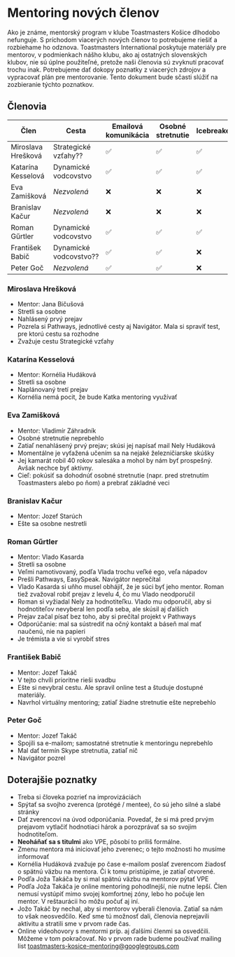 # Mentoring nových členov

Ako je známe, mentorský program v klube Toastmasters Košice dlhodobo nefunguje. S príchodom viacerých nových členov to potrebujeme riešiť a rozbiehame ho odznova. Toastmasters International poskytuje materiály pre mentorov, v podmienkach nášho klubu, ako aj ostatných slovenských klubov, nie sú úplne použiteľné, pretože naši členovia sú zvyknutí pracovať trochu inak. Potrebujeme dať dokopy poznatky z viacerých zdrojov a vypracovať plán pre mentorovanie. Tento dokument bude sčasti slúžiť na zozbieranie týchto poznatkov.

## Členovia

| Člen | Cesta | Emailová komunikácia | Osobné stretnutie | Icebreaker | EasySpeak | Pathways | Online test |
|---|---|---|---|---|---|---|---|
| Miroslava Hrešková | Strategické vzťahy?? | ✅ | ✅ | ✅ | ❓ | ✅ | ❌ |
| Katarína Kesselová | Dynamické vodcovstvo | ✅ | ✅ | ✅ | ❓ | ❓ | ❓ |
| Eva Zamišková | *Nezvolená* | ❌ | ❌ | ❌ | ❌ | ❌ | ❌ |
| Branislav Kačur | *Nezvolená* | ❌ | ❌ | ❌ | ❌ | ❌ | ❌ |
| Roman Gűrtler | Dynamické vodcovstvo | ✅ | ✅ | ✅ | ✅ | ✅ | ❓ |
| František Babič | Dynamické vodcovstvo?? | ✅ | ✅ | ❌ | ✅ | ✅ | ✅ |
| Peter Goč | *Nezvolená* | ✅ | ✅ | ❌ | ❌ | ✅ | ❌ |

### Miroslava Hrešková
- Mentor: Jana Bičušová
- Stretli sa osobne
- Nahlásený prvý prejav
- Pozrela si Pathways, jednotlivé cesty aj Navigátor. Mala si spraviť test, pre ktorú cestu sa rozhodne
- Zvažuje cestu Strategické vzťahy

### Katarína Kesselová
- Mentor: Kornélia Hudáková
- Stretli sa osobne
- Naplánovaný tretí prejav
- Kornélia nemá pocit, že bude Katka mentoring využívať

### Eva Zamišková
- Mentor: Vladimír Záhradník
- Osobné stretnutie neprebehlo
- Zatiaľ nenahlásený prvý prejav; skúsi jej napísať mail Nely Hudáková
- Momentálne je vyťažená učením sa na nejaké železničiarske skúšky
- Jej kamarát robil 40 rokov salesáka a mohol by nám byť prospešný. Avšak nechce byť aktívny.
- Cieľ: pokúsiť sa dohodnúť osobné stretnutie (napr. pred stretnutím Toastmasters alebo po ňom) a prebrať základné veci

### Branislav Kačur
- Mentor: Jozef Starúch
- Ešte sa osobne nestretli

### Roman Gűrtler
- Mentor: Vlado Kasarda
- Stretli sa osobne
- Veľmi namotivovaný, podľa Vlada trochu veľké ego, veľa nápadov
- Prešli Pathways, EasySpeak. Navigátor neprečítal
- Vlado Kasarda si uňho musel obhájiť, že je súci byť jeho mentor. Roman tiež zvažoval robiť prejav z levelu 4, čo mu Vlado neodporučil
- Roman si vyžiadal Nely za hodnotiteľku. Vlado mu odporučil, aby si hodnotiteľov nevyberal len podľa seba, ale skúsil aj ďalších
- Prejav začal písať bez toho, aby si prečítal projekt v Pathways
- Odporúčanie: mal sa sústrediť na očný kontakt a báseň mal mať naučenú, nie na papieri
- Je trémista a vie si vyrobiť stres

### František Babič
- Mentor: Jozef Takáč
- V tejto chvíli prioritne rieši svadbu
- Ešte si nevybral cestu. Ale spravil online test a študuje dostupné materiály.
- Navrhol virtuálny mentoring; zatiaľ žiadne stretnutie ešte neprebehlo

### Peter Goč
- Mentor: Jozef Takáč
- Spojili sa e-mailom; samostatné stretnutie k mentoringu neprebehlo
- Mal dať termín Skype stretnutia, zatiaľ nič
- Navigátor pozrel

## Doterajšie poznatky
- Treba si človeka pozrieť na improvizáciách
- Spýtať sa svojho zverenca (protégé / mentee), čo sú jeho silné a slabé stránky
- Dať zverencovi na úvod odporúčania. Povedať, že si má pred prvým prejavom vytlačiť hodnotiaci hárok a porozprávať sa so svojim hodnotiteľom.
- **Neoháňať sa s titulmi** ako VPE, pôsobí to príliš formálne.
- Zmenu mentora má iniciovať jeho zverenec; o tejto možnosti ho musíme informovať
- Kornélia Hudáková zvažuje po čase e-mailom poslať zverencom žiadosť o spätnú väzbu na mentora. Či k tomu pristúpime, je zatiaľ otvorené.
- Podľa Joža Takáča by si mal spätnú väzbu na mentorov pýtať VPE
- Podľa Joža Takáča je online mentoring pohodlnejší, nie nutne lepší. Člen nemusí vystúpiť mimo svojej komfortnej zóny, lebo ho počuje len mentor. V reštaurácii ho môžu počuť aj iní.
- Jožo Takáč by nechal, aby si mentorov vyberali členovia. Zatiaľ sa nám to však neosvedčilo. Keď sme tú možnosť dali, členovia neprejavili aktivitu a stratili sme v prvom rade čas.
- Online videohovory s mentormi príp. aj ďalšími členmi sa osvedčili. Môžeme v tom pokračovať. No v prvom rade budeme používať mailing list toastmasters-kosice-mentoring@googlegroups.com
